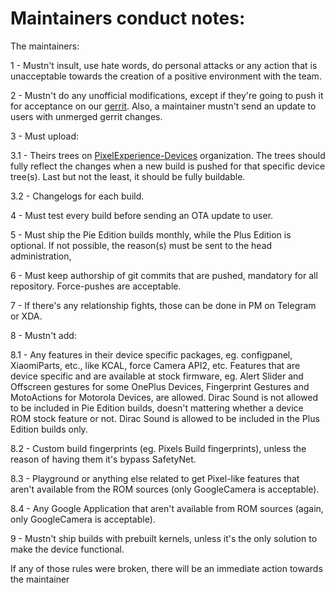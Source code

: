 # Maintainers conduct notes:

The maintainers:

1 - Mustn't insult, use hate words, do personal attacks or any action that is unacceptable towards the creation of a positive environment with the team. 

2 - Mustn't do any unofficial modifications, except if they're going to push it for acceptance on our [gerrit](https://gerrit.pixelexperience.org).
Also, a maintainer mustn't send an update to users with unmerged gerrit changes.

3 - Must upload:

3.1 - Theirs trees on [PixelExperience-Devices](https://github.com/PixelExperience-Devices) organization. The trees should fully reflect the changes when a new build is pushed for that specific device tree(s). Last but not the least, it should be fully buildable.

3.2 - Changelogs for each build.

4 - Must test every build before sending an OTA update to user.

5 - Must ship the Pie Edition builds monthly, while the Plus Edition is optional. If not possible, the reason(s) must be sent to the head administration,

6 - Must keep authorship of git commits that are pushed, mandatory for all repository. Force-pushes are acceptable.

7 - If there's any relationship fights, those can be done in PM on Telegram or XDA.

8 - Mustn't add:

8.1 - Any features in their device specific packages, eg. configpanel, XiaomiParts, etc., like KCAL, force Camera API2, etc. Features that are device specific and are available at stock firmware, eg. Alert Slider and Offscreen gestures for some OnePlus Devices, Fingerprint Gestures and MotoActions for Motorola Devices, are allowed. Dirac Sound is not allowed to be included in Pie Edition builds, doesn't mattering whether a device ROM stock feature or not. Dirac Sound is allowed to be included in the Plus Edition builds only.

8.2 - Custom build fingerprints (eg. Pixels Build fingerprints), unless the reason of having them it's bypass SafetyNet.

8.3 - Playground or anything else related to get Pixel-like features that aren't available from the ROM sources (only GoogleCamera is acceptable).

8.4 - Any Google Application that aren't available from ROM sources (again, only GoogleCamera is acceptable).

9 - Mustn't ship builds with prebuilt kernels, unless it's the only solution to make the device functional.

If any of those rules were broken, there will be an immediate action towards the maintainer
